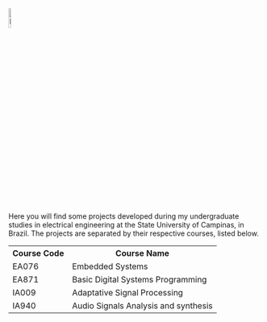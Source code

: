 <p>
<img src="https://www.uc.pt/site/assets/files/418310/fctuc_h_fundoclaro.1200x0.png" alt="FCTUC" style="width:10%"> 
</p>

Here you will find some projects developed during my undergraduate studies in electrical engineering at the State University of Campinas, in Brazil. The projects are separated by their respective courses, listed below.

<table>
  <tr>
    <th>Course Code</th>
    <th>Course Name</th>
  </tr>
  <tr>
    <td>EA076</td>
    <td>Embedded Systems</td>
  </tr>
  <tr>
    <td>EA871</td>
    <td>Basic Digital Systems Programming</td>
  </tr>
  <tr>
    <td>IA009
    <td>Adaptative Signal Processing</td>
  </tr>
  <tr>
    <td>IA940</td>
    <td>Audio Signals Analysis and synthesis</td>
  </tr>
</table>
